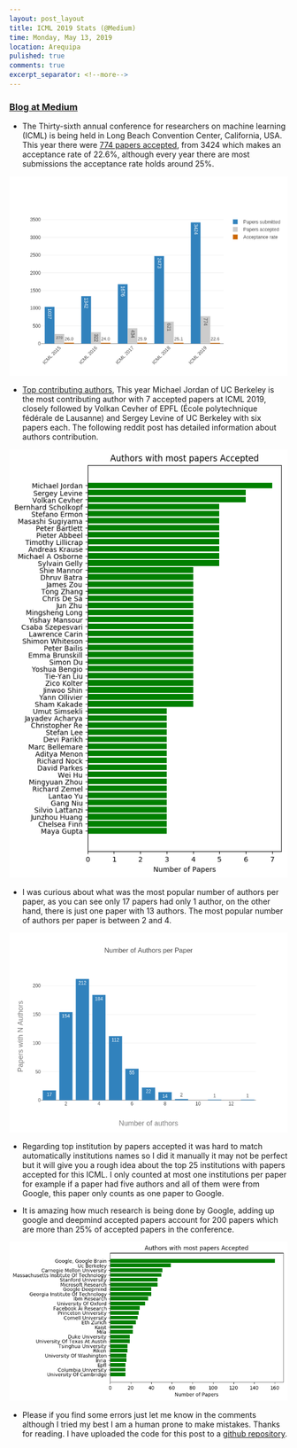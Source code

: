 ```yaml
---
layout: post_layout
title: ICML 2019 Stats (@Medium)
time: Monday, May 13, 2019
location: Arequipa
pulished: true
comments: true
excerpt_separator: <!--more-->
---
```



### [Blog at Medium](https://medium.com/@dcharrezt/icml-2019-stats-4ba18fbc6543)

* The Thirty-sixth annual conference for researchers on machine learning (ICML) is being held in Long Beach Convention Center, California, USA.
This year there were [774 papers accepted](https://icml.cc/Conferences/2019/Schedule?type=Poster), from 3424 which makes an acceptance rate of 22.6%, although every year there are most submissions the acceptance rate holds around 25%.

<img src="/assets/img/2019_blogs/icml_acceptance_rate.png"/>

<!--more-->

* [Top contributing authors](https://www.reddit.com/r/MachineLearning/comments/bn82ze/n_icml_2019_accepted_paper_stats/), This year Michael Jordan of UC Berkeley is the most contributing author with 7 accepted papers at ICML 2019, closely followed by Volkan Cevher of EPFL (École polytechnique fédérale de Lausanne) and Sergey Levine of UC Berkeley with six papers each. The following reddit post has detailed information about authors contribution.

<img src="/assets/img/2019_blogs/icml_authors_paper.png"/>

* I was curious about what was the most popular number of authors per paper, as you can see only 17 papers had only 1 author, on the other hand, there is just one paper with 13 authors. The most popular number of authors per paper is between 2 and 4.

<img src="/assets/img/2019_blogs/icml_n_authors_x_paper.png"/>

* Regarding top institution by papers accepted it was hard to match automatically institutions names so I did it manually it may not be perfect but it will give you a rough idea about the top 25 institutions with papers accepted for this ICML. I only counted at most one institutions per paper for example if a paper had five authors and all of them were from Google, this paper only counts as one paper to Google.

* It is amazing how much research is being done by Google, adding up google and deepmind accepted papers account for 200 papers which are more than 25% of accepted papers in the conference.

<img src="/assets/img/2019_blogs/icml_most_accepted_institutions.png"/>

* Please if you find some errors just let me know in the comments although I tried my best I am a human prone to make mistakes. Thanks for reading.
I have uploaded the code for this post to a [github repository](https://github.com/dcharrezt/ICML-2019-Stats).

